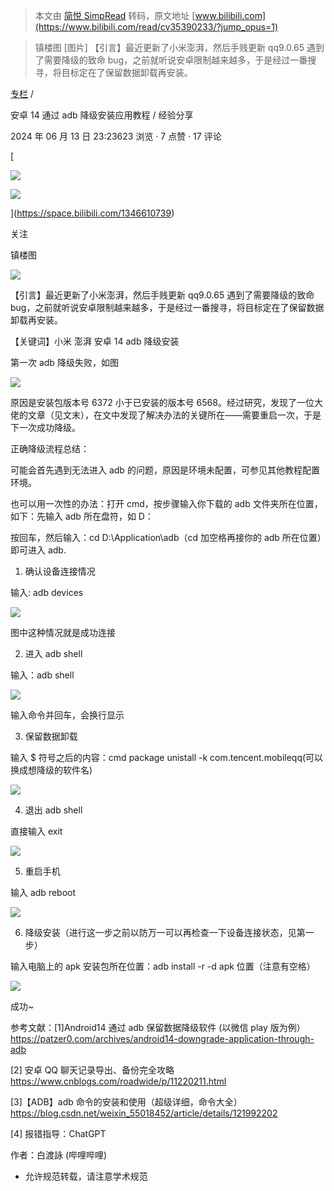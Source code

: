> 本文由 [简悦 SimpRead](http://ksria.com/simpread/) 转码，原文地址 [www.bilibili.com](https://www.bilibili.com/read/cv35390233/?jump_opus=1)

> 镇楼图 [图片] 【引言】最近更新了小米澎湃，然后手贱更新 qq9.0.65 遇到了需要降级的致命 bug，之前就听说安卓限制越来越多，于是经过一番搜寻，将目标定在了保留数据卸载再安装。

[专栏](https://www.bilibili.com/read/home?from=articleDetail) /

安卓 14 通过 adb 降级安装应用教程 / 经验分享

2024 年 06 月 13 日 23:23623 浏览 · 7 点赞 · 17 评论

[

![](http://i1.hdslb.com/bfs/face/3e4b7af6488ad118371e072c65a76d1613a89f00.jpg@96w_96h_1c_1s_!web-avatar.avif)

![](http://i1.hdslb.com/bfs/garb/item/e98718ae0d09e48bc85df969820b88241bc06883.png@144w_144h_!web-avatar.avif)

](https://space.bilibili.com/1346610739)

关注

镇楼图

![](https://i0.hdslb.com/bfs/new_dyn/f427444b0076d686322dda941d793df81346610739.jpg@.webp)

【引言】最近更新了小米澎湃，然后手贱更新 qq9.0.65 遇到了需要降级的致命 bug，之前就听说安卓限制越来越多，于是经过一番搜寻，将目标定在了保留数据卸载再安装。

【关键词】小米 澎湃 安卓 14 adb 降级安装

第一次 adb 降级失败，如图

![](https://i0.hdslb.com/bfs/new_dyn/92ac51ee883b7527f39874cd89ea64281346610739.png@.webp)

原因是安装包版本号 6372 小于已安装的版本号 6568。经过研究，发现了一位大佬的文章（见文末），在文中发现了解决办法的关键所在——需要重启一次，于是下一次成功降级。

正确降级流程总结：

可能会首先遇到无法进入 adb 的问题，原因是环境未配置，可参见其他教程配置环境。

也可以用一次性的办法：打开 cmd，按步骤输入你下载的 adb 文件夹所在位置，如下：先输入 adb 所在盘符，如 D：

按回车，然后输入：cd D:\Application\adb（cd 加空格再接你的 adb 所在位置）即可进入 adb.

1. 确认设备连接情况

输入: adb devices

![](https://i0.hdslb.com/bfs/new_dyn/d4a3a725636a17082071774388cfcd861346610739.png@.webp)

图中这种情况就是成功连接

2. 进入 adb shell

输入：adb shell

![](https://i0.hdslb.com/bfs/new_dyn/67a57d201f0d5b33ae1c9cc60bef05b81346610739.png@.webp)

输入命令并回车，会换行显示

3. 保留数据卸载

输入 $ 符号之后的内容：cmd package unistall -k com.tencent.mobileqq(可以换成想降级的软件名)

![](https://i0.hdslb.com/bfs/new_dyn/31e6a37b86f65aa2b83109f5f7f6e1031346610739.png@.webp)

4. 退出 adb shell

直接输入 exit

![](https://i0.hdslb.com/bfs/new_dyn/8467b487af68118eb275ee0e8584a8801346610739.png@.webp)

5. 重启手机

输入 adb reboot

![](https://i0.hdslb.com/bfs/new_dyn/43facac58c2db3e163e71bd117d5a3e01346610739.png@.webp)

6. 降级安装（进行这一步之前以防万一可以再检查一下设备连接状态，见第一步）

输入电脑上的 apk 安装包所在位置：adb install -r -d apk 位置（注意有空格）

![](https://i0.hdslb.com/bfs/new_dyn/b725f46795797a849c20d497118db0d91346610739.png@.webp)

成功~

参考文献：[1]Android14 通过 adb 保留数据降级软件 (以微信 play 版为例）https://patzer0.com/archives/android14-downgrade-application-through-adb

[2] 安卓 QQ 聊天记录导出、备份完全攻略 https://www.cnblogs.com/roadwide/p/11220211.html

[3]【ADB】adb 命令的安装和使用（超级详细，命令大全）https://blog.csdn.net/weixin_55018452/article/details/121992202

[4] 报错指导：ChatGPT

作者：白渡詠 (哔哩哔哩)

* 允许规范转载，请注意学术规范